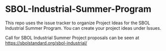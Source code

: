 # SBOL-Industrial-Summer-Program
This repo uses the issue tracker to organize Project Ideas for the SBOL Industrial Summer Program. 
You can create your project ideas under Issues. 

Call for SBOL Industrial Summer Project proposals can be seen at https://sbolstandard.org/sbol-industrial/
